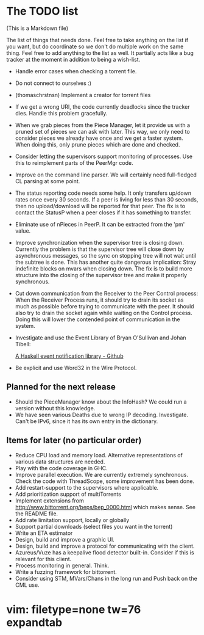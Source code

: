 The TODO list
=============

(This is a Markdown file)

The list of things that needs done. Feel free to take anything on the
list if you want, but do coordinate so we don't do multiple work on
the same thing. Feel free to add anything to the list as well. It
partially acts like a bug tracker at the moment in addition to being a
wish-list.

   - Handle error cases when checking a torrent file.
   - Do not connect to ourselves :)
   - (thomaschrstnsn) Implement a creator for torrent files
   - If we get a wrong URI, the code currently deadlocks since the tracker
     dies. Handle this problem gracefully.
   - When we grab pieces from the Piece Manager, let it provide us with a
     pruned set of pieces we can ask with later. This way, we only need to
     consider pieces we already have once and we get a faster system.
     When doing this, only prune pieces which are done and checked.
   - Consider letting the supervisors support monitoring of processes. Use this to reimplement parts
     of the PeerMgr code.
   - Improve on the command line parser. We will certainly need full-fledged
     CL parsing at some point.
   - The status reporting code needs some help. It only transfers up/down
     rates once every 30 seconds. If a peer is living for less than 30
     seconds, then no upload/download will be reported for that peer. The
     fix is to contact the StatusP when a peer closes if it has something to
     transfer.
   - Eliminate use of nPieces in PeerP. It can be extracted from the 'pm'
     value.
   - Improve synchronization when the supervisor tree is closing down.
     Currently the problem is that the supervisor tree will close down by
     asynchronous messages, so the sync on stopping tree will not wait until
     the subtree is done. This has another quite dangerous implication:
     Stray indefinite blocks on mvars when closing down.
     The fix is to build more structure into the closing of the supervisor
     tree and make it properly synchronous.
   - Cut down communication from the Receiver to the Peer Control process:
     When the Receiver Process runs, it should try to drain its socket as
     much as possible before trying to communicate with the peer. It should
     also try to drain the socket again while waiting on the Control
     process. Doing this will lower the contended point of communication in
     the system.
   - Investigate and use the Event Library of Bryan O'Sullivan and Johan
     Tibell:

     [A Haskell event notification library - Github](http://github.com/tibbe/event)
   - Be explicit and use Word32 in the Wire Protocol.

Planned for the next release
----------------------------

   - Should the PieceManager know about the InfoHash? We could run a version
     without this knowledge.
   - We have seen various Deaths due to wrong IP decoding. Investigate.
     Can't be IPv6, since it has its own entry in the dictionary.

Items for later (no particular order)
-------------------------------------

   - Reduce CPU load and memory load. Alternative representations of various
     data structures are needed.
   - Play with the code coverage in GHC.
   - Improve parallel execution. We are currently extremely synchronous.
     Check the code with ThreadScope, some improvement has been done.
   - Add restart-support to the supervisors where applicable.
   - Add prioritization support of multiTorrents
   - Implement extensions from http://www.bittorrent.org/beps/bep_0000.html
     which makes sense. See the README file.
   - Add rate limitation support, locally or globally
   - Support partial downloads (select files you want in the torrent)
   - Write an ETA estimator
   - Design, build and improve a graphic UI.
   - Design, build and improve a protocol for communicating with the client.
   - Azureus/Vuze has a keepalive flood detector built-in. Consider if this
     is relevant for this client.
   - Process monitoring in general. Think.
   - Write a fuzzing framework for bittorrent.
   - Consider using STM, MVars/Chans in the long run and Push back on the
     CML use.

# vim: filetype=none tw=76 expandtab
